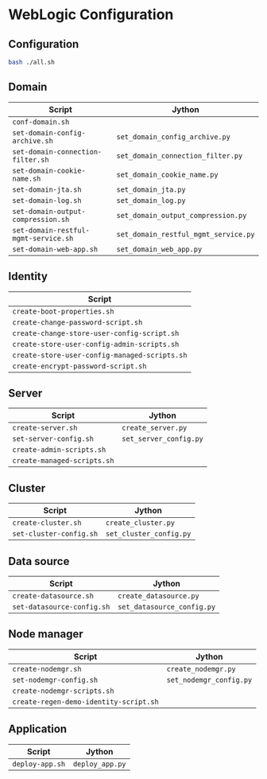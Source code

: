 # WebLogic Configuration

## Configuration

```bash
bash ./all.sh
```

## Domain

| Script                               | Jython                               |
| ------------------------------------ | ------------------------------------ |
| `conf-domain.sh`                     |                                      |
| `set-domain-config-archive.sh`       | `set_domain_config_archive.py`       |
| `set-domain-connection-filter.sh`    | `set_domain_connection_filter.py`    |
| `set-domain-cookie-name.sh`          | `set_domain_cookie_name.py`          |
| `set-domain-jta.sh`                  | `set_domain_jta.py`                  |
| `set-domain-log.sh`                  | `set_domain_log.py`                  |
| `set-domain-output-compression.sh`   | `set_domain_output_compression.py`   |
| `set-domain-restful-mgmt-service.sh` | `set_domain_restful_mgmt_service.py` |
| `set-domain-web-app.sh`              | `set_domain_web_app.py`              |

## Identity

| Script                                        |
| --------------------------------------------- |
| `create-boot-properties.sh`                   |
| `create-change-password-script.sh`            |
| `create-change-store-user-config-script.sh`   |
| `create-store-user-config-admin-scripts.sh`   |
| `create-store-user-config-managed-scripts.sh` |
| `create-encrypt-password-script.sh`           |

## Server

| Script                      | Jython                 |
| --------------------------- | ---------------------- |
| `create-server.sh`          | `create_server.py`     |
| `set-server-config.sh`      | `set_server_config.py` |
| `create-admin-scripts.sh`   |                        |
| `create-managed-scripts.sh` |                        |

## Cluster

| Script                  | Jython                  |
| ----------------------- | ----------------------- |
| `create-cluster.sh`     | `create_cluster.py`     |
| `set-cluster-config.sh` | `set_cluster_config.py` |

## Data source

| Script                     | Jython                     |
| -------------------------- | -------------------------- |
| `create-datasource.sh`     | `create_datasource.py`     |
| `set-datasource-config.sh` | `set_datasource_config.py` |

## Node manager

| Script                                 | Jython                  |
| -------------------------------------- | ----------------------- |
| `create-nodemgr.sh`                    | `create_nodemgr.py`     |
| `set-nodemgr-config.sh`                | `set_nodemgr_config.py` |
| `create-nodemgr-scripts.sh`            |                         |
| `create-regen-demo-identity-script.sh` |                         |

## Application

| Script          | Jython          |
| --------------- | --------------- |
| `deploy-app.sh` | `deploy_app.py` |
